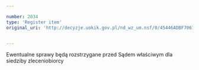 ```yaml
---

number: 2034
type: 'Register item'
original_uri: 'http://decyzje.uokik.gov.pl/nd_wz_um.nsf/0/45446ADBF70613F4C12577AB00288463?OpenDocument'


---
```


Ewentualne sprawy będą rozstrzygane przed Sądem właściwym dla siedziby zleceniobiorcy
